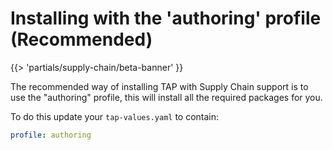 # Installing with the 'authoring' profile (Recommended)

{{> 'partials/supply-chain/beta-banner' }} 

The recommended way of installing TAP with Supply Chain support is to use the "authoring" profile, this will install all the
required packages for you.

To do this update your `tap-values.yaml` to contain: 

```yaml
profile: authoring
```
